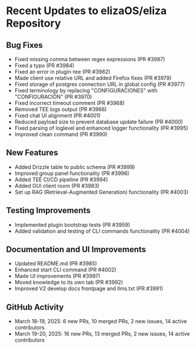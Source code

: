 # Recent Updates to elizaOS/eliza Repository

## Bug Fixes
- Fixed missing comma between regex expressions (PR #3987)
- Fixed a typo (PR #3984)
- Fixed an error in plugin-tee (PR #3982)
- Made client use relative URL and added Firefox fixes (PR #3979)
- Fixed storage of postgres connection URL in global config (PR #3977)
- Fixed terminology by replacing "CONFIGURACIONES" with "CONFIGURACIÓN" (PR #3970)
- Fixed incorrect timeout comment (PR #3968)
- Removed TEE logs output (PR #3966)
- Fixed chat UI alignment (PR #4001)
- Reduced payload size to prevent database update failure (PR #4000)
- Fixed parsing of loglevel and enhanced logger functionality (PR #3995)
- Improved clean command (PR #3990)

## New Features
- Added Drizzle table to public schema (PR #3999)
- Improved group panel functionality (PR #3996)
- Added TEE CI/CD pipeline (PR #3994)
- Added GUI client room (PR #3983)
- Set up RAG (Retrieval-Augmented Generation) functionality (PR #4003)

## Testing Improvements
- Implemented plugin bootstrap tests (PR #3959)
- Added validation and testing of CLI commands functionality (PR #4004)

## Documentation and UI Improvements
- Updated README.md (PR #3985)
- Enhanced start CLI command (PR #4002)
- Made UI improvements (PR #3997)
- Moved knowledge to its own tab (PR #3992)
- Improved V2 develop docs frontpage and llms.txt (PR #3991)

## GitHub Activity
- March 18-19, 2025: 6 new PRs, 10 merged PRs, 2 new issues, 14 active contributors
- March 19-20, 2025: 16 new PRs, 13 merged PRs, 2 new issues, 14 active contributors